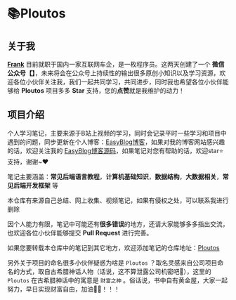 # 📚Ploutos

##  关于我

[**Frank**]() 目前就职于国内一家互联网车企，是一枚程序员。这两天创建了一个 **微信公众号【[]()】**，未来将会在公众号上持续性的输出很多原创小知识以及学习资源，欢迎各位小伙伴关注我，我们一起共同学习，共同进步，同时我也希望各位小伙伴能够给 **Ploutos** 项目多多 **Star** 支持，您的**点赞**就是我维护的动力！



## 项目介绍

个人学习笔记，主要来源于B站上视频的学习，同时会记录平时一些学习和项目中遇到的问题，同步更新在个人博客：[EasyBlog博客](http://www.moguit.cn/)，如果对我的博客网站感兴趣的话，欢迎关注我的 [EasyBlog博客源码](https://gitee.com/LoveITer/easyblog)，如果笔记对您有帮助的话，欢迎star⭐支持，谢谢~❤️

笔记主要涵盖：**常见后端语言教程**，**计算机基础知识**，**数据结构**，**大数据相关**，**常见后端开发框架** 等

本仓库有来源自己总结、网上收集、视频笔记，如果有侵权之处，可以联系我进行删除

因个人能力有限，笔记中可能还有**很多错误**的地方，还请大家能够多多指出交流，也欢迎各位小伙伴能够提交 **Pull Request** 进行完善。

如果您要转载本仓库中的笔记到其它地方，欢迎添加笔记的仓库地址：[Ploutos](https://gitee.com/LoveITer/ploutos)

另外关于项目的命名很多小伙伴疑惑为啥是 `Ploutos` ？取名灵感来自公司项目命名的方式，取自古希腊神话人物（话说，这不算泄露公司机密吧🙊），这里的 `Ploutos` 在古希腊神话中的寓意是 `财富之神` 。俗话说，书中自有黄金屋，大家一起努力，早日实现财富自由，加油💪🏻！！！

